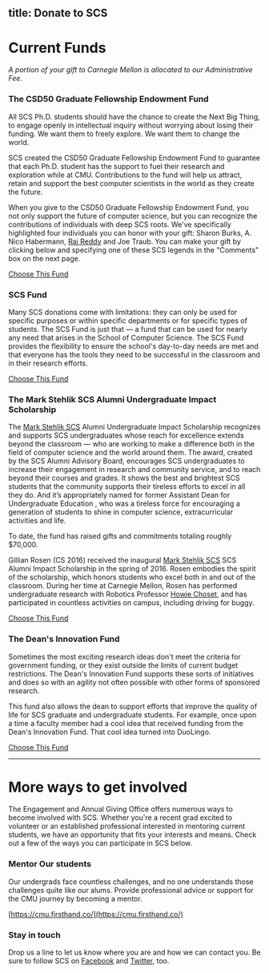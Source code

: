 title: Donate to SCS
---

# Current Funds

_A portion of your gift to Carnegie Mellon is allocated to our Administrative Fee._

### The CSD50 Graduate Fellowship Endowment Fund

All SCS Ph.D. students should have the chance to create the Next Big Thing, to engage openly in intellectual inquiry without worrying about losing their funding. We want them to freely explore. We want them to change the world.

SCS created the CSD50 Graduate Fellowship Endowment Fund to guarantee that each Ph.D. student has the support to fuel their research and exploration while at CMU. Contributions to the fund will help us attract, retain and support the best computer scientists in the world as they create the future.

When you give to the CSD50 Graduate Fellowship Endowment Fund, you not only support the future of computer science, but you can recognize the contributions of individuals with deep SCS roots. We've specifically highlighted four individuals you can honor with your gift: Sharon Burks, A. Nico Habermann, [Raj Reddy](/directory/raj_reddy) and Joe Traub. You can make your gift by clicking below and specifying one of these SCS legends in the "Comments" box on the next page.

[Choose This Fund](https://securelb.imodules.com/s/1410/giving/form.aspx?sid=1410&gid=1&pgid=382&cid=990&appealcode=A3875&dids=377)

### SCS Fund

Many SCS donations come with limitations: they can only be used for specific purposes or within specific departments or for specific types of students. The SCS Fund is just that — a fund that can be used for nearly any need that arises in the School of Computer Science. The SCS Fund provides the flexibility to ensure the school's day-to-day needs are met and that everyone has the tools they need to be successful in the classroom and in their research efforts.

[Choose This Fund](https://securelb.imodules.com/s/1410/giving/form.aspx?sid=1410&gid=1&pgid=382&cid=990&appealcode=A3875&dids=121)

### The Mark Stehlik SCS Alumni Undergraduate Impact Scholarship

The [Mark Stehlik SCS](/directory/mark_stehlik) Alumni Undergraduate Impact Scholarship recognizes and supports SCS undergraduates whose reach for excellence extends beyond the classroom — who are working to make a difference both in the field of computer science and the world around them. The award, created by the SCS Alumni Advisory Board, encourages SCS undergraduates to increase their engagement in research and community service, and to reach beyond their courses and grades. It shows the best and brightest SCS students that the community supports their tireless efforts to excel in all they do. And it’s appropriately named for former Assistant Dean for Undergraduate Education , who was a tireless force for encouraging a generation of students to shine in computer science, extracurricular activities and life.

To date, the fund has raised gifts and commitments totaling roughly $70,000.

Gillian Rosen (CS 2016) received the inaugural [Mark Stehlik SCS](/directory/mark_stehlik) SCS Alumni Impact Scholarship in the spring of 2016. Rosen embodies the spirit of the scholarship, which honors students who excel both in and out of the classroom. During her time at Carnegie Mellon, Rosen has performed undergraduate research with Robotics Professor [Howie Choset](/directory/howard_choset), and has participated in countless activities on campus, including driving for buggy.

[Choose This Fund](https://securelb.imodules.com/s/1410/giving/form.aspx?sid=1410&gid=1&pgid=382&cid=990&appealcode=A3875&dids=171)

### The Dean's Innovation Fund

Sometimes the most exciting research ideas don't meet the criteria for government funding, or they exist outside the limits of current budget restrictions. The Dean's Innovation Fund supports these sorts of initiatives and does so with an agility not often possible with other forms of sponsored research.

This fund also allows the dean to support efforts that improve the quality of life for SCS graduate and undergraduate students. For example, once upon a time a faculty member had a cool idea that received funding from the Dean's Innovation Fund. That cool idea turned into DuoLingo.

[Choose This Fund](https://securelb.imodules.com/s/1410/giving/form.aspx?sid=1410&gid=1&pgid=382&cid=990&appealcode=A3875&dids=82)

* * *

# More ways to get involved

The Engagement and Annual Giving Office offers numerous ways to become involved with SCS. Whether you're a recent grad excited to volunteer or an established professional interested in mentoring current students, we have an opportunity that fits your interests and means. Check out a few of the ways you can participate in SCS below.

### Mentor Our students

Our undergrads face countless challenges, and no one understands those challenges quite like our alums. Provide professional advice or support for the CMU journey by becoming a mentor.

[https://cmu.firsthand.co/](https://cmu.firsthand.co/)

### Stay in touch

Drop us a line to let us know where you are and how we can contact you. Be sure to follow SCS on [Facebook](https://www.facebook.com/SCSatCMU/) and [Twitter](https://twitter.com/SCSatCMU), too.
